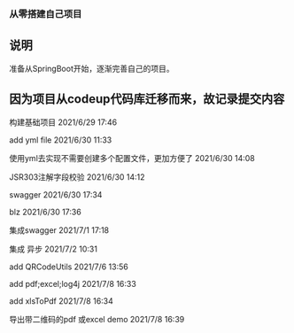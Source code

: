 ### 从零搭建自己项目

## 说明
准备从SpringBoot开始，逐渐完善自己的项目。

## 因为项目从codeup代码库迁移而来，故记录提交内容
构建基础项目  2021/6/29 17:46
 
add yml file  2021/6/30 11:33
 
使用yml去实现不需要创建多个配置文件，更加方便了  2021/6/30 14:08
 
JSR303注解字段校验  2021/6/30 14:12
 
swagger  2021/6/30 17:34
 
blz  2021/6/30 17:36
 
集成swagger  2021/7/1 17:18
 
集成 异步  2021/7/2 10:31
 
add QRCodeUtils  2021/7/6 13:56
 
add pdf;excel;log4j  2021/7/8 16:33
 
add xlsToPdf  2021/7/8 16:34
 
导出带二维码的pdf 或excel demo  2021/7/8 16:39

